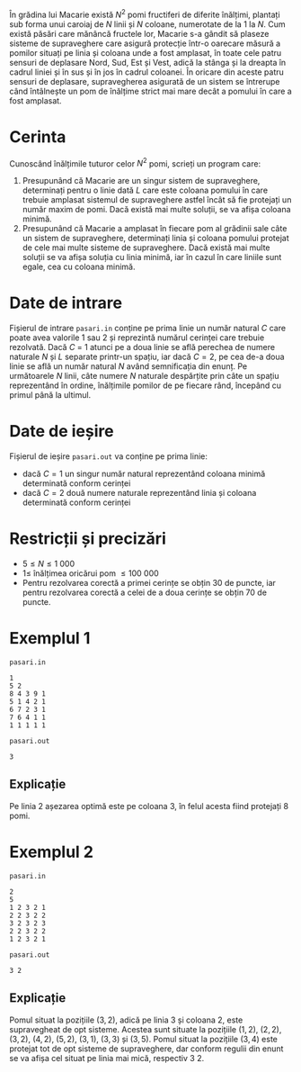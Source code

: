 În grădina lui Macarie există $N^2$ pomi fructiferi de diferite înălțimi, plantați sub forma unui caroiaj de $N$ linii și $N$ coloane, numerotate de la $1$ la $N$. Cum există păsări care mănâncă fructele lor, Macarie s-a gândit să plaseze sisteme de supraveghere care asigură protecție într-o oarecare măsură a pomilor situați pe linia și coloana unde a fost amplasat, în toate cele patru sensuri de deplasare Nord, Sud, Est și Vest, adică la stânga și la dreapta în cadrul liniei și în sus și în jos în cadrul coloanei. În oricare din aceste patru sensuri de deplasare, supravegherea asigurată de un sistem se întrerupe când întâlnește un pom de înălțime strict mai mare decât a pomului în care a fost amplasat.

# Cerinta

Cunoscând înălțimile tuturor celor $N^2$ pomi, scrieți un program care:

1. Presupunând că Macarie are un singur sistem de supraveghere, determinați pentru o linie dată $L$ care este coloana pomului în care trebuie amplasat sistemul de supraveghere astfel încât să fie protejați un număr maxim de pomi. Dacă există mai multe soluții, se va afișa coloana minimă.
2. Presupunând că Macarie a amplasat în fiecare pom al grădinii sale câte un sistem de supraveghere, determinați linia și coloana pomului protejat de cele mai multe sisteme de supraveghere. Dacă există mai multe soluții se va afișa soluția cu linia minimă, iar în cazul în care liniile sunt egale, cea cu coloana minimă.

# Date de intrare

Fișierul de intrare `pasari.in` conține pe prima linie un număr natural $C$ care poate avea valorile $1$ sau $2$ și reprezintă numărul cerinței care trebuie rezolvată. Dacă $C$ = $1$ atunci pe a doua linie se află perechea de numere naturale $N$ și $L$ separate printr-un spațiu, iar dacă $C = 2$, pe cea de-a doua linie se află un număr natural $N$ având semnificația din enunț. Pe următoarele $N$ linii, câte numere $N$ naturale despărțite prin câte un spațiu reprezentând în ordine, înălțimile pomilor de pe fiecare rând, începând cu primul până la ultimul.

# Date de ieșire

Fișierul de ieșire `pasari.out` va conține pe prima linie:

* dacă $C = 1$ un singur număr natural reprezentând coloana minimă determinată conform cerinței
* dacă $C = 2$ două numere naturale reprezentând linia și coloana determinată conform cerinței

# Restricții și precizări

* $5 \leq N \leq 1 \ 000$
* $1 \leq$ înălțimea oricărui pom $\leq 100 \ 000$
* Pentru rezolvarea corectă a primei cerințe se obțin $30$ de puncte, iar pentru rezolvarea corectă a celei de a doua cerințe se obțin $70$ de puncte.

# Exemplul 1

`pasari.in`
```
1
5 2
8 4 3 9 1
5 1 4 2 1
6 7 2 3 1
7 6 4 1 1
1 1 1 1 1
```

`pasari.out`
```
3
```

## Explicație

Pe linia $2$ așezarea optimă este pe coloana $3$, în felul acesta fiind protejați $8$ pomi.

# Exemplul 2


`pasari.in`
```
2
5
1 2 3 2 1
2 2 3 2 2
3 2 3 2 3
2 2 3 2 2
1 2 3 2 1
```

`pasari.out`
```
3 2
```

## Explicație

Pomul situat la pozițiile $(3,2)$, adică pe linia $3$ și coloana $2$, este supravegheat de opt sisteme. Acestea sunt situate la pozițiile $(1,2)$, $(2,2)$, $(3,2)$, $(4,2)$, $(5,2)$, $(3,1)$, $(3,3)$ și $(3,5)$. Pomul situat la pozițiile $(3,4)$ este protejat tot de opt sisteme de supraveghere, dar conform regulii din enunt se va afișa cel situat pe linia mai mică, respectiv $3 \ 2$.

